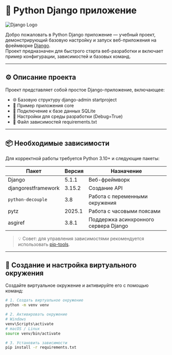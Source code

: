 # 🐍 Python Django приложение

![Django Logo](https://upload.wikimedia.org/wikipedia/commons/7/75/Django_logo.svg)

Добро пожаловать в Python Django приложение — учебный проект, демонстрирующий базовую настройку и запуск веб-приложения на фреймворке [Django](https://www.djangoproject.com/).  
Проект предназначен для быстрого старта веб-разработки и включает пример конфигурации, зависимостей и базовых команд.

---

## ⚙️ Описание проекта

Проект представляет собой простое Django-приложение, включающее:
- 🌐 Базовую структуру django-admin startproject
- 🧩 Пример приложения core
- 💾 Подключение к базе данных SQLite
- 🔐 Настройки для среды разработки (Debug=True)
- 🧰 Файл зависимостей requirements.txt

---

## 📦 Необходимые зависимости

Для корректной работы требуется Python 3.10+ и следующие пакеты:

| Пакет            | Версия  | Назначение                            |
|------------------|---------|---------------------------------------|
| Django         | 5.1.1   | Веб-фреймворк                         |
| djangorestframework | 3.15.2 | Создание API                         |
| `python-decouple`| 3.8     | Работа с переменными окружения        |
| pytz           | 2025.1  | Работа с часовыми поясами             |
| asgiref        | 3.8.1   | Поддержка асинхронного сервера Django |

> 💡 Совет: для управления зависимостями рекомендуется использовать [pip-tools](https://github.com/jazzband/pip-tools).

---

## 🧱 Создание и настройка виртуального окружения

Создайте виртуальное окружение и активируйте его с помощью команд:

```bash
# 1. Создать виртуальное окружение
python -m venv venv

# 2. Активировать окружение
# Windows
venv\Scripts\activate
# macOS / Linux
source venv/bin/activate

# 3. Установить зависимости
pip install -r requirements.txt

